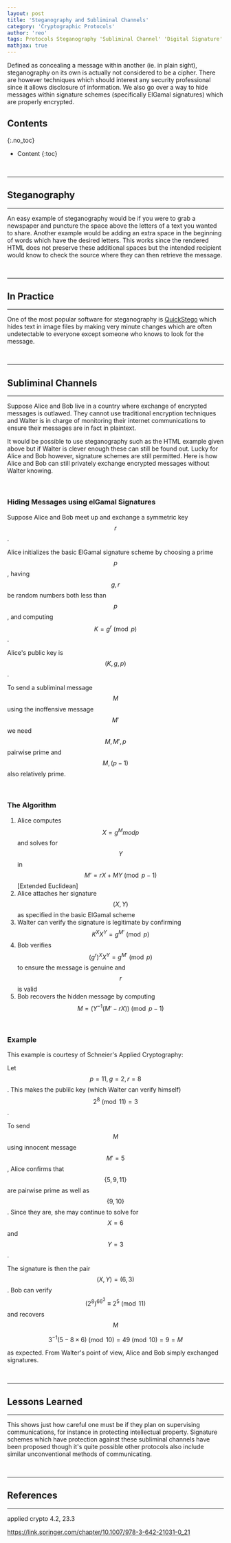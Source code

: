 ```yaml
---
layout: post
title: 'Steganography and Subliminal Channels'
category: 'Cryptographic Protocols'
author: 'reo'
tags: Protocols Steganography 'Subliminal Channel' 'Digital Signature' 'ElGamal'
mathjax: true
---
```


Defined as concealing a message within another (ie. in plain sight),
steganography on its own is actually not considered to be a cipher.
There are however techniques which should interest any security
professional since it allows disclosure of information.
We also go over a way to hide messages within signature schemes
(specifically ElGamal signatures) which are properly encrypted.

## Contents
{:.no_toc}

* Content
{:toc}

<br>

* * *

## Steganography

* * *

An easy example of steganography would be if you were to grab
a newspaper and puncture the space above the letters of a text
you wanted to share. Another example would be adding an extra
space in the beginning of words which have the desired letters.
This works since the rendered HTML does not preserve these
additional spaces but the intended recipient would know to check
the source where they can then retrieve the message.

<br>

* * *

## In Practice

* * *

One of the most popular software for steganography is
[QuickStego](http://quickcrypto.com/free-steganography-software.html)
which hides text in image files by making very minute changes
which are often undetectable to everyone except someone who knows
to look for the message.

<br>

* * *

## Subliminal Channels

* * *

Suppose Alice and Bob live in a country where exchange of
encrypted messages is outlawed. They cannot use traditional
encryption techniques and Walter is in charge of monitoring
their internet communications to ensure their messages
are in fact in plaintext.

It would be possible to use steganography such as the HTML
example given above but if Walter is clever enough these can
still be found out. Lucky for Alice and Bob however, signature
schemes are still permitted. Here is how Alice and Bob can
still privately exchange encrypted messages without Walter
knowing.

<br>

### Hiding Messages using elGamal Signatures

Suppose Alice
and Bob meet up and exchange a symmetric key $$r$$.

Alice initializes the basic ElGamal signature scheme by
choosing a prime $$p$$, having $$g,r$$ be random numbers
both less than
$$p$$, and computing $$K=g^r\pmod{p}$$.

Alice's public key is $$(K,g,p)$$.

To send a subliminal message $$M$$ using the inoffensive message
$$M'$$ we need $$M, M', p$$ pairwise prime and $$M,(p-1)$$ also
relatively prime.

<br>

### The Algorithm

1. Alice computes $$X = g^M mod p$$ and solves for $$Y$$ in $$M’ = rX + MY \pmod{p-1}$$ [Extended Euclidean]
2. Alice attaches her signature $$(X,Y)$$ as specified in the basic ElGamal scheme
3. Walter can verify the signature is legitimate by confirming $$K^XX^Y = g^{M’} \pmod{p}$$
4. Bob verifies $$(g^r)^XX^Y = g^{M’} \pmod{p}$$ to ensure the message is genuine and $$r$$ is valid
5. Bob recovers the hidden message by computing $$M = (Y^{-1}(M’-rX)) \pmod{p-1}$$

<br>

### Example

This example is courtesy of Schneier's Applied Cryptography:

Let $$p=11,g=2,r=8$$. This makes the publilc key (which Walter
can verify himself) $$2^8\pmod{11} = 3$$.

To send $$M$$ using innocent message $$M'=5$$, Alice confirms that
$$\{5, 9, 11\}$$ are pairwise prime as well as $$\{9, 10\}$$. Since
they are, she may continue to solve for $$X=6$$ and $$Y=3$$.

The signature is then the pair $$(X,Y) = (6,3)$$.
Bob can verify $$(2^8)^66^3\equiv 2^5\pmod{11}$$ and recovers $$M$$

$$
3^{-1}(5-8\times 6)\pmod{10} = 49\pmod{10} = 9 = M
$$

as expected. From Walter's point of view, Alice and Bob simply
exchanged signatures.

<br>

* * *

## Lessons Learned

* * *

This shows just how careful one must be if they plan on supervising
communications, for instance in protecting intellectual property.
Signature schemes which have protection against these subliminal
channels have been proposed though it's quite possible other
protocols also include similar unconventional methods of communicating.

<br>

* * *

## References

* * *

applied crypto 4.2, 23.3

https://link.springer.com/chapter/10.1007/978-3-642-21031-0_21

